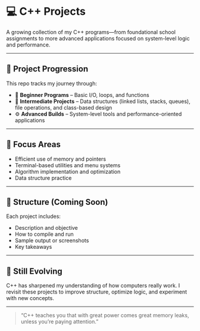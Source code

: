 # 💻 C++ Projects

A growing collection of my C++ programs—from foundational school assignments to more advanced applications focused on system-level logic and performance.

---

## 🧠 Project Progression

This repo tracks my journey through:
- 📘 **Beginner Programs** – Basic I/O, loops, and functions
- 🧮 **Intermediate Projects** – Data structures (linked lists, stacks, queues), file operations, and class-based design
- ⚙️ **Advanced Builds** – System-level tools and performance-oriented applications

---

## 🧰 Focus Areas
- Efficient use of memory and pointers
- Terminal-based utilities and menu systems
- Algorithm implementation and optimization
- Data structure practice

---

## 📁 Structure (Coming Soon)
Each project includes:
- Description and objective
- How to compile and run
- Sample output or screenshots
- Key takeaways

---

## 🌱 Still Evolving
C++ has sharpened my understanding of how computers really work. I revisit these projects to improve structure, optimize logic, and experiment with new concepts.

---

> “C++ teaches you that with great power comes great memory leaks, unless you’re paying attention.”
